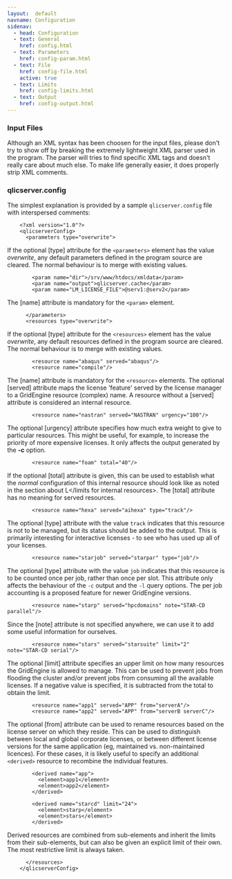 ```yaml
---
layout:  default
navname: Configuration
sidenav:
  - head: Configuration
  - text: General
    href: config.html
  - text: Parameters
    href: config-param.html
  - text: File
    href: config-file.html
    active: true
  - text: Limits
    href: config-limits.html
  - text: Output
    href: config-output.html
---
```


### Input Files

Although an XML syntax has been choosen for the input files, please don't
try to show off by breaking the extremely lightweight XML parser used in the
program. The parser will tries to find specific XML tags and doesn't really
care about much else.  To make life generally easier, it does properly strip
XML comments.

### qlicserver.config

The simplest explanation is provided by a sample `qlicserver.config` file
with interspersed comments:

        <?xml version="1.0"?>
        <qlicserverConfig>
          <parameters type="overwrite">

If the optional \[type\] attribute for the `<parameters>` element has
the value *overwrite*, any default parameters defined in the program source
are cleared. The normal behaviour is to merge with existing values.

            <param name="dir">/srv/www/htdocs/xmldata</param>
            <param name="output">qlicserver.cache</param>
            <param name="LM_LICENSE_FILE">@serv1:@serv2</param>

The \[name\] attribute is mandatory for the `<param>` element.

          </parameters>
          <resources type="overwrite">

If the optional \[type\] attribute for the `<resources>` element has the
value *overwrite*, any default resources defined in the program source are
cleared. The normal behaviour is to merge with existing values.

            <resource name="abaqus" served="abaqus"/>
            <resource name="compile"/>

The \[name\] attribute is mandatory for the `<resource>` elements. The
optional \[served\] attribute maps the license 'feature' served by the
license manager to a GridEngine resource (complex) name. A resource without
a \[served\] attribute is considered an internal resource.

            <resource name="nastran" served="NASTRAN" urgency="100"/>

The optional \[urgency\] attribute specifies how much extra weight to give to
particular resources. This might be useful, for example, to increase the
priority of more expensive licenses. It only affects the output generated by
the **-c** option.

            <resource name="foam" total="40"/>

If the optional \[total\] attribute is given, this can be used to establish
what the *normal* configuration of this internal resource should look like
as noted in the section about L</limits for internal resources>. The \[total\]
attribute has no meaning for served resources.

            <resource name="hexa" served="aihexa" type="track"/>

The optional \[type\] attribute with the value `track` indicates that this
resource is not to be managed, but its status should be added to the output.
This is primarily interesting for interactive licenses - to see who has used
up all of your licenses.

            <resource name="starjob" served="starpar" type="job"/>

The optional \[type\] attribute with the value `job` indicates that this
resource is to be counted once per job, rather than once per slot. This
attribute only affects the behaviour of the `-c` output and the `-l` query
options. The per job accounting is a proposed feature for newer GridEngine
versions.

            <resource name="starp" served="hpcdomains" note="STAR-CD parallel"/>

Since the \[note\] attribute is not specified anywhere, we can use it to add
some useful information for ourselves.

            <resource name="stars" served="starsuite" limit="2" note="STAR-CD serial"/>

The optional \[limit\] attribute specifies an upper limit on how many
resources the GridEngine is allowed to manage. This can be used to prevent
jobs from flooding the cluster and/or prevent jobs from consuming all the
available licenses. If a negative value is specified, it is subtracted from
the total to obtain the limit.

            <resource name="app1" served="APP" from="serverA"/>
            <resource name="app2" served="APP" from="serverB serverC"/>

The optional \[from\] attribute can be used to rename resources based on the
license server on which they reside.  This can be used to distinguish
between local and global corporate licenses, or between different license
versions for the same application (eg, maintained vs. non-maintained
licences). For these cases, it is likely useful to specify an additional
`<derived>` resource to recombine the individual features.

            <derived name="app">
              <element>app1</element>
              <element>app2</element>
            </derived>

            <derived name="starcd" limit="24">
              <element>starp</element>
              <element>stars</element>
            </derived>

Derived resources are combined from sub-elements and inherit the limits from
their sub-elements, but can also be given an explicit limit of their own.
The most restrictive limit is always taken.

          </resources>
        </qlicserverConfig>

